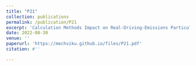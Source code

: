 ```yaml
---
title: "P21"
collection: publications
permalink: /publication/P21
excerpt: 'Calculation Methods Impact on Real-Driving-Emissions Particulate Number Evaluation: Moving Averaging Window in China 6 vs. Raw Mileage Averaging in Euro 6d'
date: 2022-08-30
venue: ''
paperurl: 'https://mechviku.github.io/files/P21.pdf'
citation: #''

---
```


[Download paper here]: (https://mechviku.github.io/files/P21.pdf)






